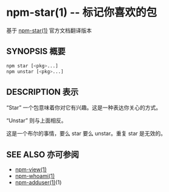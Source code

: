 npm-star(1) -- 标记你喜欢的包
==========================================
基于 [npm-star(1)](https://github.com/npm/npm/blob/latest/doc/cli/npm-star.md) 官方文档翻译版本

## SYNOPSIS 概要
```bash
npm star [<pkg>...]
npm unstar [<pkg>...]
```
## DESCRIPTION 表示

“Star” 一个包意味着你对它有兴趣。这是一种表达你关心的方式。

“Unstar” 则与上面相反。

这是一个布尔的事情，要么 star 要么 unstar。重复 star 是无效的。

## SEE ALSO 亦可参阅
* [npm-view(1)](https://docs.npmjs.com/cli/view)
* [npm-whoami(1)](https://docs.npmjs.com/cli/whoami)
* [npm-adduser(1)](https://docs.npmjs.com/cli/adduser)(1)
